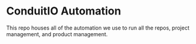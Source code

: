 # ConduitIO Automation

This repo houses all of the automation we use to run all the repos, project management, and product management.
